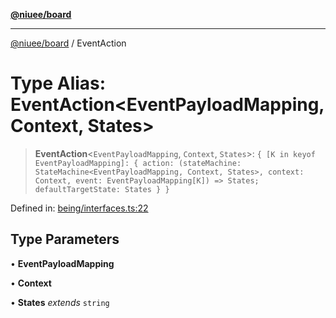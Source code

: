 [**@niuee/board**](../README.md)

***

[@niuee/board](../globals.md) / EventAction

# Type Alias: EventAction\<EventPayloadMapping, Context, States\>

> **EventAction**\<`EventPayloadMapping`, `Context`, `States`\>: `{ [K in keyof EventPayloadMapping]: { action: (stateMachine: StateMachine<EventPayloadMapping, Context, States>, context: Context, event: EventPayloadMapping[K]) => States; defaultTargetState: States } }`

Defined in: [being/interfaces.ts:22](https://github.com/niuee/board/blob/cc09a87e934160adef876c4e11d51fd97e78653d/src/being/interfaces.ts#L22)

## Type Parameters

• **EventPayloadMapping**

• **Context**

• **States** *extends* `string`
